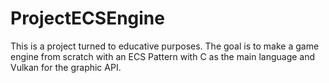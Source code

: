 # ProjectECSEngine
This is a project turned to educative purposes.
The goal is to make a game engine from scratch with an ECS Pattern with C as the main language and Vulkan for the graphic API.
